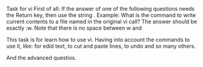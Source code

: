 Task for vi
First of all: If the answer of one of the following questions needs the Return key, then use the string <Return>. Example: What is the command to write current contents to a file named in the original vi call? The answer should be exactly :w<Return>. Note that there is no space between w and <Return>

This task is for learn how to use vi. Having into account the commands to use it, like: for edid text, to cut and paste lines, to undo and so many others.

And the advanced questios.
